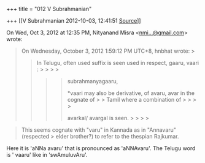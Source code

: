 +++
title = "012 V Subrahmanian"

+++
[[V Subrahmanian	2012-10-03, 12:41:51 [Source](https://groups.google.com/g/bvparishat/c/DxxUrTRCtSo)]]



  
  

On Wed, Oct 3, 2012 at 12:35 PM, Nityanand Misra \<[nmi...@gmail.com]()\> wrote:  

> 
> >   
>   
>   
> On Wednesday, October 3, 2012 1:59:12 PM UTC+8, hnbhat wrote: >
> > In Telugu, often used suffix is seen used in respect, gaaru, vaari : > > > > 
> > > >   
> > > > 
> > > > 
> > > > subrahmanyagaaru,
> > > > 
> > > > 
> > > >   
> > > > 
> > > > 
> > > > \*vaari may also be derivative, of avaru, avar in the cognate of > > Tamil where a combination of > > > > 
> > > > 
> > > >   
> > > > 
> > > > 
> > > > avarkal/ avargal is seen. > > > > 
> > > > 
> > > >   
> > > > 
> > > > 
> > > >   
> > > > 
> > 

> 
> >   
> This seems cognate with "varu" in Kannada as in "Annavaru" (respected > elder brother?) to refer to the thespian Rajkumar.  
> > 

  
Here it is 'aNNa avaru' that is pronounced as 'aNNAvaru'. The Telugu word is ' vaaru' like in 'swAmuluvAru'.  
  
  

> 
> > 
> > 

  

